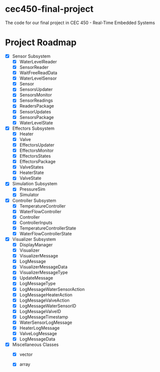 # cec450-final-project
The code for our final project in CEC 450 - Real-Time Embedded Systems

# Project Roadmap
- [x] Sensor Subsystem
    - [x] WaterLevelReader
    - [x] SensorReader
    - [x] WaitFreeReadData
    - [x] WaterLevelSensor
    - [x] Sensor
    - [x] SensorsUpdater
    - [x] SensorsMonitor
    - [x] SensorReadings
    - [x] ReadersPackage
    - [x] SensorUpdates
    - [x] SensorsPackage
    - [x] WaterLevelState
- [x] Effectors Subsystem
    - [x] Heater
    - [x] Valve
    - [x] EffectorsUpdater
    - [x] EffectorsMonitor
    - [x] EffectorsStates
    - [x] EffectorsPackage
    - [x] ValveStates
    - [x] HeaterState
    - [x] ValveState
- [x] Simulation Subsystem
    - [x] PressureSim
    - [x] Simulator
- [x] Controller Subsystem
    - [x] TemperatureController
    - [x] WaterFlowController
    - [x] Controller
    - [x] ControllerInputs
    - [x] TemperatureControllerState
    - [x] WaterFlowControllerState
- [x] Visualizer Subsystem
    - [x] DisplayManager
    - [x] Visualizer
    - [x] VisualizerMessage
    - [x] LogMessage
    - [x] VisualizerMessageData
    - [x] VisualizerMessageType
    - [x] UpdateMessage
    - [x] LogMessageType
    - [x] LogMessageWaterSensorAction
    - [x] LogMessageHeaterAction
    - [x] LogMessageValveAction
    - [x] LogMessageWaterSensorID
    - [x] LogMessageValveID
    - [x] LogMessageTimestamp
    - [x] WaterSensorLogMessage
    - [x] HeaterLogMessage
    - [x] ValveLogMessage
    - [x] LogMessageData
- [x] Miscellaneous Classes
    - [x] vector
    - [x] array

